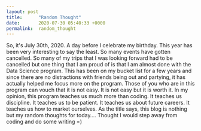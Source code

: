 ```yaml
---
layout: post
title:      "Random Thought"
date:       2020-07-30 05:40:33 +0000
permalink:  random_thought
---
```


So, it's July 30th, 2020. A day before I celebrate my birthday. This year has been very interesting to say the least. So many events have gotten cancelled. So many of my trips that I was looking forward had to be cancelled but one thing that I am proud of is that I am almost done with the Data Science program. This has been on my bucket list for a few years and since there are no distractions with friends being out and partying, it has actually helped me focus more on the program. Those of you who are in this program can vouch that it is not easy. It is not easy but it is worth it. In my opinion, this program teaches us much more than coding. It teaches us discipline. It teaches us to be patient. It teaches us about future careers. It teaches us how to market ourselves. As the title says, this blog is nothing but my random thoughts for today…. Thought I would step away from coding and do some writing =)     


